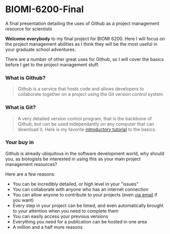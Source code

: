 # BIOMI-6200-Final
A final presentation detailing the uses of Github as a project management resource for scientists

**Welcome everybody** to my final project for BIOMI 6200. Here I will focus on the project management abilities as I think they will be the most useful in your graduate school adventures. 

There are a number of other great uses for Github, so I will cover the basics before I get to the project management stuff. 

### What is Github?

> Github is a service that hosts code and allows developers to collaborate together on a project using the Git version control system

### What is Git?

> A very detailed version control program, that is the backbone of Github, but can be used independantly on any computer that can download it. Here is my favorite [introductory tutorial](https://git-scm.com/docs/gittutorial) to the basics.

### Your buy in

Github is already ubiquitous in the software development world, why should you, as biologists be interested in using this as your main project management resources?

Here are a few reasons:
* You can be incredibly detailed, or high level in your "issues" 
* You can collaborate with anyone who has an internet connection
* You can allow anyone to contribute to your projects (even [via email](https://fire.fundersclub.com/) if you want)
* Every step in your project can be timed, and even automatically brought to your attention when you need to complete them
* You can easily access your previous versions
* Everything you need for a publication can be hosted in one area
* A million and a half more reasons

  
